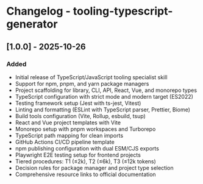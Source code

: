 # Changelog - tooling-typescript-generator

## [1.0.0] - 2025-10-26

### Added
- Initial release of TypeScript/JavaScript tooling specialist skill
- Support for npm, pnpm, and yarn package managers
- Project scaffolding for library, CLI, API, React, Vue, and monorepo types
- TypeScript configuration with strict mode and modern target (ES2022)
- Testing framework setup (Jest with ts-jest, Vitest)
- Linting and formatting (ESLint with TypeScript parser, Prettier, Biome)
- Build tools configuration (Vite, Rollup, esbuild, tsup)
- React and Vue project templates with Vite
- Monorepo setup with pnpm workspaces and Turborepo
- TypeScript path mapping for clean imports
- GitHub Actions CI/CD pipeline template
- npm publishing configuration with dual ESM/CJS exports
- Playwright E2E testing setup for frontend projects
- Tiered procedures: T1 (≤2k), T2 (≤6k), T3 (≤12k tokens)
- Decision rules for package manager and project type selection
- Comprehensive resource links to official documentation
